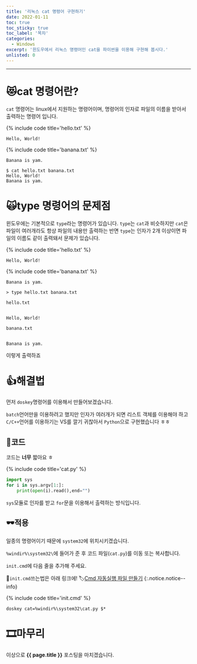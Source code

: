 ```yaml
---
title: '리눅스 cat 명령어 구현하기'
date: 2022-01-11
toc: true
toc_sticky: true
toc_label: '목차'
categories:
  - Windows
excerpt: '윈도우에서 리눅스 명령어인 cat을 파이썬을 이용해 구현해 봅시다.'
unlisted: 0
---
```

***

# 😻cat 명령어란?

`cat` 명령어는 linux에서 지원하는 명령어이며, 명령어의 인자로 파일의 이름을 받아서 출력하는 명령어 입니다.

{% include code title='hello.txt' %}
```text
Hello, World!
```

{% include code title='banana.txt' %}
```text
Banana is yam.
```

```
$ cat hello.txt banana.txt
Hello, World!
Banana is yam.
```

# 🙀type 명령어의 문제점

윈도우에는 기본적으로 `type`라는 명령어가 있습니다.
`type`는 `cat`과 비슷하지만 `cat`은 파일이 여러개라도 항상 파일의 내용만 출력하는 반면 `type`는 인자가 2개 이상이면 파일의 이름도 같이 출력돼서 문제가 있습니다.

{% include code title='hello.txt' %}
```text
Hello, World!
```

{% include code title='banana.txt' %}
```text
Banana is yam.
```

```
> type hello.txt banana.txt

hello.txt


Hello, World!

banana.txt


Banana is yam.

```

이렇게 출력하죠

# 👍해결법

먼저 `doskey`명령어를 이용해서 만들어보겠습니다.

`batch`언어만을 이용하려고 했지만 인자가 여러개가 되면 리스트 객체를 이용해야 하고 `C/C++`언어를 이용하기는 VS를 깔기 귀찮아서 `Python`으로 구현했습니다 ㅎㅎ

## 🔎코드

코드는 **너무** 짧아요 ㅎ

{% include code title='cat.py' %}
```python
import sys
for i in sys.argv[1:]:
    print(open(i).read(),end="")

```

`sys`모듈로 인자를 받고 `for`문을 이용해서 출력하는 방식입니다.

## 🕶적용

일종의 명령어이기 때문에 `system32`에 위치시키겠습니다.

`%windir%\system32\`에 들어가 준 후 코드 파일(`cat.py`)를 이동 또는 복사합니다.

`init.cmd`에 다음 줄을 추가해 주세요.

🎈`init.cmd`쓰는법은 아래 링크에!
🏷[Cmd 자동실행 파일 만들기](/windows/cmd-start)
{:.notice.notice--info}

{% include code title='init.cmd' %}
```batch
doskey cat=%windir%\system32\cat.py $*
```

# 🎞마무리

이상으로 **{{ page.title }}** 포스팅을 마치겠습니다.
